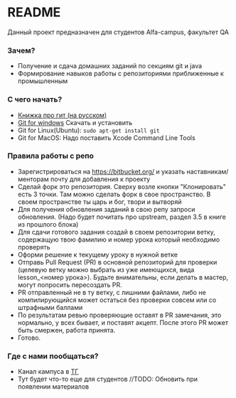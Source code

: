 # README #

Данный проект предназначен для студентов Alfa-campus, факультет QA

### Зачем? ###

* Получение и сдача домашних заданий по секциям git и java
* Формирование навыков работы с репозиториями приближенные к промышленным


### С чего начать? ###

* [Книжка про гит (на русском)](https://git-scm.com/book/ru/v2)
* [Git for windows](https://tortoisegit.org) Скачать и установить
* Git for Linux(Ubuntu): `sudo apt-get install git`
* Git for MacOS: Надо поставить Xcode Command Line Tools

### Правила работы с репо ###

* Зарегистрироваться на https://bitbucket.org/ и указать наставникам/менторам почту для добавления к проекту 
* Сделай форк это репозитория. Сверху возле кнопки "Клонировать" есть 3 точки. Там можно сделать форк в свое пространство. В своем пространстве ты царь и бог, твори и вытворяй
* Для получения обновления заданий в свою репу запроси обновления. (Надо будет почитать про upstream, раздел 3.5 в книге из прошлого блока)
* Для сдачи готового задания создай в своем репозитории ветку, содержащую твою фамилию и номер урока который необходимо проверять
* Оформи решение к текущему уроку в нужной ветке
* Отправь Pull Request (PR) в основной репозиторий для проверки (целевую ветку можно выбрать из уже имеющихся, вида lesson_<номер урока>). Будьте внимательны, если делать в мастер, могут попросить пересоздать PR.
* PR отправленный не в ту ветку, с лишними файлами, либо не компилирующийся может остаться без проверки совсем или со штрафными баллами
* По результатам ревью проверяющие оставят в PR замечания, это нормально, у всех бывает, и поставят акцепт. После этого PR может быть смержен, работа принята.
* Готово.

### Где с нами пообщаться? ###

* Канал кампуса в [ТГ](https://t.me/alfacampus)
* Тут будет что-то еще для студентов //TODO: Обновить при появлении материалов